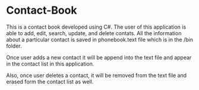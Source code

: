 # Contact-Book
This is a contact book developed using C#. The user of this application is able to add, edit, search, update, and delete contats. All the information about a particular contact is saved in phonebook.text file which is in the /bin folder.

Once user adds a new contact it will be append into the text file and appear in the contact list in this application.

Also, once user deletes a contact, it will be removed from the text file and erased form the contact list as well.
